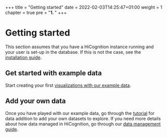 +++
title = "Getting started"
date = 2022-02-03T14:25:47+01:00
weight = 1
chapter = true
pre = "<b>1. </b>"
+++

# Getting started

This section assumes that you have a HiCognition instance running and your user is set-up in the database. If this is not the case, see the [installation guide](/docs/installation/).

## Get started with example data

Start creating your first [visualizations with our example data](/docs/getting_started/get_started_w_example_data/).

## Add your own data 

Once you have played with our example data, go through the [tutorial](/docs/getting_started/uploading_data) for data addition to add your own datasets to explore. If you need more details about how data managed in HiCognition, go through our [data management guide](/docs/data_management).